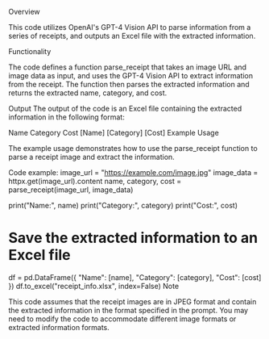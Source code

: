 Overview

This code utilizes OpenAI's GPT-4 Vision API to parse information from a series of receipts, and outputs an Excel file with the extracted information.

Functionality

The code defines a function parse_receipt that takes an image URL and image data as input, and uses the GPT-4 Vision API to extract information from the receipt. The function then parses the extracted information and returns the extracted name, category, and cost.

Output
The output of the code is an Excel file containing the extracted information in the following format:

Name	Category    Cost
[Name]	[Category]	[Cost]
Example Usage

The example usage demonstrates how to use the parse_receipt function to parse a receipt image and extract the information.


Code example: 
image_url = "https://example.com/image.jpg"
image_data = httpx.get(image_url).content
name, category, cost = parse_receipt(image_url, image_data)

print("Name:", name)
print("Category:", category)
print("Cost:", cost)

# Save the extracted information to an Excel file
df = pd.DataFrame({
    "Name": [name],
    "Category": [category],
    "Cost": [cost]
})
df.to_excel("receipt_info.xlsx", index=False)
Note

This code assumes that the receipt images are in JPEG format and contain the extracted information in the format specified in the prompt. You may need to modify the code to accommodate different image formats or extracted information formats.

